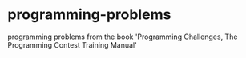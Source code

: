 # programming-problems
programming problems from the book 'Programming Challenges, 
The Programming Contest Training Manual'
